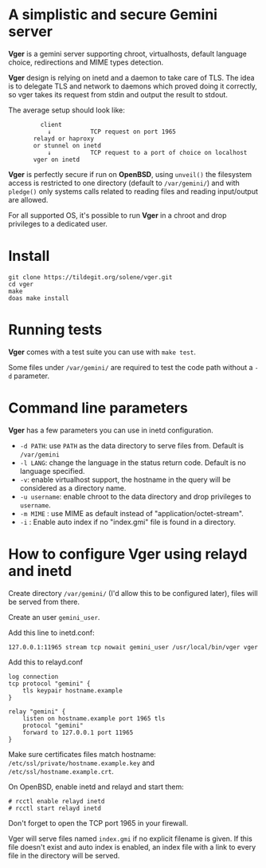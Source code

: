 # A simplistic and secure Gemini server

**Vger** is a gemini server supporting chroot, virtualhosts, default
language choice, redirections and MIME types detection.

**Vger** design is relying on inetd and a daemon to take care of
TLS.  The idea is to delegate TLS and network to daemons which
proved doing it correctly, so vger takes its request from stdin and
output the result to stdout.

The average setup should look like:

```
         client
           ↓           TCP request on port 1965
       relayd or haproxy
       or stunnel on inetd
           ↓           TCP request to a port of choice on localhost
       vger on inetd
```

**Vger** is perfectly secure if run on **OpenBSD**, using `unveil()`
the filesystem access is restricted to one directory (default to
`/var/gemini/`) and with `pledge()` only systems calls related to
reading files and reading input/output are allowed.

For all supported OS, it's possible to run **Vger** in a chroot
and drop privileges to a dedicated user.


# Install

```
git clone https://tildegit.org/solene/vger.git
cd vger
make
doas make install
```

# Running tests

**Vger** comes with a test suite you can use with `make test`.

Some files under `/var/gemini/` are required to test the code path
without a `-d` parameter.


# Command line parameters

**Vger**  has a few parameters you can use in inetd configuration.

- `-d PATH`: use `PATH` as the data directory to serve files from. Default is `/var/gemini`
- `-l LANG`: change the language in the status return code. Default is no language specified.
- `-v`: enable virtualhost support, the hostname in the query will be considered as a directory name.
- `-u username`: enable chroot to the data directory and drop privileges to `username`.
- `-m MIME` : use MIME as default instead of "application/octet-stream".
- `-i` : Enable auto index if no "index.gmi" file is found in a directory.



# How to configure Vger using relayd and inetd

Create directory `/var/gemini/` (I'd allow this to be configured
later), files will be served from there.

Create an user `gemini_user`.

Add this line to inetd.conf:

```
127.0.0.1:11965 stream tcp nowait gemini_user /usr/local/bin/vger vger
```

Add this to relayd.conf
```
log connection
tcp protocol "gemini" {
    tls keypair hostname.example
}

relay "gemini" {
    listen on hostname.example port 1965 tls
    protocol "gemini"
    forward to 127.0.0.1 port 11965
}
```

Make sure certificates files match hostname:
`/etc/ssl/private/hostname.example.key` and
`/etc/ssl/hostname.example.crt`.

On OpenBSD, enable inetd and relayd and start them:
```
# rcctl enable relayd inetd
# rcctl start relayd inetd
```

Don't forget to open the TCP port 1965 in your firewall.

Vger will serve files named `index.gmi` if no explicit filename is given.
If this file doesn't exist and auto index is enabled, an index file
with a link to every file in the directory will be served.
